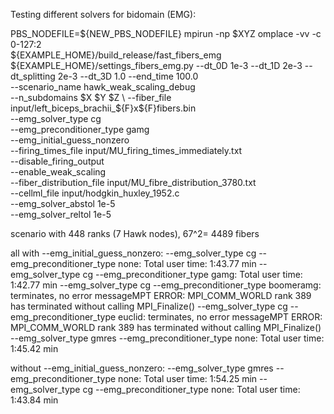 Testing different solvers for bidomain (EMG):

PBS_NODEFILE=${NEW_PBS_NODEFILE} mpirun -np $XYZ omplace -vv -c 0-127:2 \
${EXAMPLE_HOME}/build_release/fast_fibers_emg \
     ${EXAMPLE_HOME}/settings_fibers_emg.py --dt_0D 1e-3 --dt_1D 2e-3 --dt_splitting 2e-3 --dt_3D 1.0 --end_time 100.0 \
    --scenario_name hawk_weak_scaling_debug \
    --n_subdomains $X $Y $Z \
    --fiber_file   input/left_biceps_brachii_${F}x${F}fibers.bin \
    --emg_solver_type cg \
    --emg_preconditioner_type gamg \
    --emg_initial_guess_nonzero \
    --firing_times_file input/MU_firing_times_immediately.txt \
    --disable_firing_output \
    --enable_weak_scaling \
    --fiber_distribution_file input/MU_fibre_distribution_3780.txt \
    --cellml_file input/hodgkin_huxley_1952.c \
    --emg_solver_abstol 1e-5 \
    --emg_solver_reltol 1e-5

scenario with 448 ranks (7 Hawk nodes), 67^2=  4489 fibers

all with --emg_initial_guess_nonzero:
--emg_solver_type cg --emg_preconditioner_type none: Total user time: 1:43.77 min
--emg_solver_type cg --emg_preconditioner_type gamg: Total user time: 1:42.77 min
--emg_solver_type cg --emg_preconditioner_type boomeramg: terminates, no error messageMPT ERROR: MPI_COMM_WORLD rank 389 has terminated without calling MPI_Finalize()
--emg_solver_type cg --emg_preconditioner_type euclid: terminates, no error messageMPT ERROR: MPI_COMM_WORLD rank 389 has terminated without calling MPI_Finalize()
--emg_solver_type gmres --emg_preconditioner_type none: Total user time: 1:45.42 min

without --emg_initial_guess_nonzero:
--emg_solver_type gmres --emg_preconditioner_type none: Total user time: 1:54.25 min
--emg_solver_type cg --emg_preconditioner_type none: Total user time: 1:43.84 min
